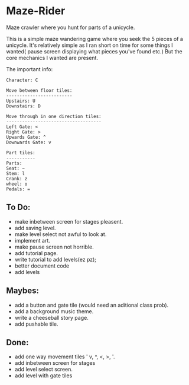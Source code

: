 # Maze-Rider
Maze crawler where you hunt for parts of a unicycle.

This is a simple maze wandering game where you seek the 5 pieces of a unicycle.  It's relatively simple as I ran short on time for some things I wanted( pause screen displaying what pieces you've found etc.)  But the core mechanics I wanted are present.  

The important info:

    Character: C
    
    Move between floor tiles:
    -------------------------
    Upstairs: U
    Downstairs: D
    
    Move through in one direction tiles:
    ------------------------------------
    Left Gate: <
    Right Gate: >
    Upwards Gate: ^
    Downwards Gate: v

    Part tiles:
    -----------
    Parts:
    Seat: ~
    Stem: l
    Crank: z
    wheel: o
    Pedals: =








To Do:
---------
* make inbetween screen for stages pleasent.
* add saving level.
* make level select not awful to look at.
* implement art.
* make pause screen not horrible.
* add tutorial page.
* write tutorial to add levels(ez pz);
* better document code
* add levels



Maybes:
-----------
* add a button and gate tile (would need an aditional class prob).
* add a background music theme.
* write a cheeseball story page.
* add pushable tile.



Done:
--------
* add one way movement tiles ' v, ^, <, >, '.
* add inbetween screen for stages
* add level select screen.
* add level with gate tiles
